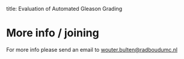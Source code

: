 title: Evaluation of Automated Gleason Grading



# More info / joining

For more info please send an email to [wouter.bulten@radboudumc.nl](wouter.bulten@radboudumc.nl)

